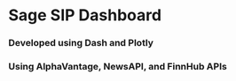 # Sage SIP Dashboard
### Developed using Dash and Plotly
### Using AlphaVantage, NewsAPI, and FinnHub APIs
